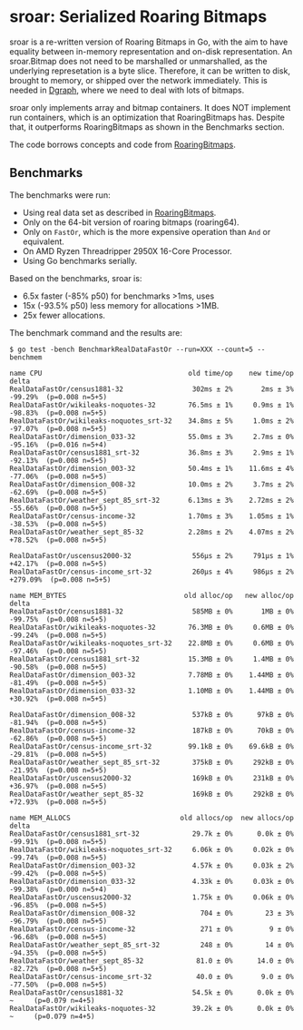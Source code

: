 # sroar: Serialized Roaring Bitmaps

sroar is a re-written version of Roaring Bitmaps in Go, with the aim to have
equality between in-memory representation and on-disk representation. An
sroar.Bitmap does not need to be marshalled or unmarshalled, as the underlying
represetation is a byte slice. Therefore, it can be written to disk, brought to
memory, or shipped over the network immediately. This is needed in [Dgraph][], where
we need to deal with lots of bitmaps.

sroar only implements array and bitmap containers. It does NOT implement run
containers, which is an optimization that RoaringBitmaps has. Despite that, it
outperforms RoaringBitmaps as shown in the Benchmarks section.

[Dgraph]: https://github.com/dgraph-io/dgraph
[Roaring]: https://github.com/RoaringBitmap/roaring

The code borrows concepts and code from [RoaringBitmaps][Roaring].

## Benchmarks

The benchmarks were run:
- Using real data set as described in [RoaringBitmaps][Roaring].
- Only on the 64-bit version of roaring bitmaps (roaring64).
- Only on `FastOr`, which is the more expensive operation than `And` or
    equivalent.
- On AMD Ryzen Threadripper 2950X 16-Core Processor.
- Using Go benchmarks serially.

Based on the benchmarks, sroar is:
- 6.5x faster (-85% p50) for benchmarks >1ms, uses
- 15x (-93.5% p50) less memory for allocations >1MB.
- 25x fewer allocations.

The benchmark command and the results are:

```
$ go test -bench BenchmarkRealDataFastOr --run=XXX --count=5 --benchmem

name CPU                                    old time/op    new time/op    delta
RealDataFastOr/census1881-32                 302ms ± 2%       2ms ± 3%   -99.29%  (p=0.008 n=5+5)
RealDataFastOr/wikileaks-noquotes-32        76.5ms ± 1%     0.9ms ± 1%   -98.83%  (p=0.008 n=5+5)
RealDataFastOr/wikileaks-noquotes_srt-32    34.8ms ± 5%     1.0ms ± 2%   -97.07%  (p=0.008 n=5+5)
RealDataFastOr/dimension_033-32             55.0ms ± 3%     2.7ms ± 0%   -95.16%  (p=0.016 n=5+4)
RealDataFastOr/census1881_srt-32            36.8ms ± 3%     2.9ms ± 1%   -92.13%  (p=0.008 n=5+5)
RealDataFastOr/dimension_003-32             50.4ms ± 1%    11.6ms ± 4%   -77.06%  (p=0.008 n=5+5)
RealDataFastOr/dimension_008-32             10.0ms ± 2%     3.7ms ± 2%   -62.69%  (p=0.008 n=5+5)
RealDataFastOr/weather_sept_85_srt-32       6.13ms ± 3%    2.72ms ± 2%   -55.66%  (p=0.008 n=5+5)
RealDataFastOr/census-income-32             1.70ms ± 3%    1.05ms ± 1%   -38.53%  (p=0.008 n=5+5)
RealDataFastOr/weather_sept_85-32           2.28ms ± 2%    4.07ms ± 2%   +78.52%  (p=0.008 n=5+5)

RealDataFastOr/uscensus2000-32               556µs ± 2%     791µs ± 1%   +42.17%  (p=0.008 n=5+5)
RealDataFastOr/census-income_srt-32          260µs ± 4%     986µs ± 2%  +279.09%  (p=0.008 n=5+5)

name MEM_BYTES                             old alloc/op   new alloc/op   delta
RealDataFastOr/census1881-32                 585MB ± 0%       1MB ± 0%   -99.75%  (p=0.008 n=5+5)
RealDataFastOr/wikileaks-noquotes-32        76.3MB ± 0%     0.6MB ± 0%   -99.24%  (p=0.008 n=5+5)
RealDataFastOr/wikileaks-noquotes_srt-32    22.8MB ± 0%     0.6MB ± 0%   -97.46%  (p=0.008 n=5+5)
RealDataFastOr/census1881_srt-32            15.3MB ± 0%     1.4MB ± 0%   -90.58%  (p=0.008 n=5+5)
RealDataFastOr/dimension_003-32             7.78MB ± 0%    1.44MB ± 0%   -81.49%  (p=0.008 n=5+5)
RealDataFastOr/dimension_033-32             1.10MB ± 0%    1.44MB ± 0%   +30.92%  (p=0.008 n=5+5)

RealDataFastOr/dimension_008-32              537kB ± 0%      97kB ± 0%   -81.94%  (p=0.008 n=5+5)
RealDataFastOr/census-income-32              187kB ± 0%      70kB ± 0%   -62.86%  (p=0.008 n=5+5)
RealDataFastOr/census-income_srt-32         99.1kB ± 0%    69.6kB ± 0%   -29.81%  (p=0.008 n=5+5)
RealDataFastOr/weather_sept_85_srt-32        375kB ± 0%     292kB ± 0%   -21.95%  (p=0.008 n=5+5)
RealDataFastOr/uscensus2000-32               169kB ± 0%     231kB ± 0%   +36.97%  (p=0.008 n=5+5)
RealDataFastOr/weather_sept_85-32            169kB ± 0%     292kB ± 0%   +72.93%  (p=0.008 n=5+5)

name MEM_ALLOCS                           old allocs/op  new allocs/op  delta
RealDataFastOr/census1881_srt-32             29.7k ± 0%      0.0k ± 0%   -99.91%  (p=0.008 n=5+5)
RealDataFastOr/wikileaks-noquotes_srt-32     6.06k ± 0%     0.02k ± 0%   -99.74%  (p=0.008 n=5+5)
RealDataFastOr/dimension_003-32              4.57k ± 0%     0.03k ± 2%   -99.42%  (p=0.008 n=5+5)
RealDataFastOr/dimension_033-32              4.33k ± 0%     0.03k ± 0%   -99.38%  (p=0.000 n=5+4)
RealDataFastOr/uscensus2000-32               1.75k ± 0%     0.06k ± 0%   -96.85%  (p=0.008 n=5+5)
RealDataFastOr/dimension_008-32                704 ± 0%        23 ± 3%   -96.79%  (p=0.008 n=5+5)
RealDataFastOr/census-income-32                271 ± 0%         9 ± 0%   -96.68%  (p=0.008 n=5+5)
RealDataFastOr/weather_sept_85_srt-32          248 ± 0%        14 ± 0%   -94.35%  (p=0.008 n=5+5)
RealDataFastOr/weather_sept_85-32             81.0 ± 0%      14.0 ± 0%   -82.72%  (p=0.008 n=5+5)
RealDataFastOr/census-income_srt-32           40.0 ± 0%       9.0 ± 0%   -77.50%  (p=0.008 n=5+5)
RealDataFastOr/census1881-32                 54.5k ± 0%      0.0k ± 0%      ~     (p=0.079 n=4+5)
RealDataFastOr/wikileaks-noquotes-32         39.2k ± 0%      0.0k ± 0%      ~     (p=0.079 n=4+5)
```
